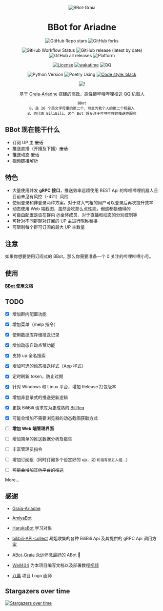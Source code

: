 <div align="center">

![BBot-Graia](https://socialify.git.ci/djkcyl/BBot-Graia/image?description=1&font=Inter&logo=https%3A%2F%2Fgithub.com%2Fdjkcyl%2FBBot-Graia%2Fblob%2Fmaster%2Flogo.png%3Fraw%3Dtrue&owner=1&pattern=Circuit%20Board&theme=Dark)
  
# BBot for Ariadne
![GitHub Repo stars](https://img.shields.io/github/stars/djkcyl/BBot-Graia?style=social)
![GitHub forks](https://img.shields.io/github/forks/djkcyl/BBot-Graia?style=social)

![GitHub Workflow Status](https://img.shields.io/github/workflow/status/djkcyl/BBot-Graia/Release)
![GitHub release (latest by date)](https://img.shields.io/github/v/release/djkcyl/BBot-Graia?color=brightgreen)
![GitHub all releases](https://img.shields.io/github/downloads/djkcyl/BBot-Graia/total)
![Platform](https://img.shields.io/badge/platform-linux_%7C_windows-lightgrey)

[![License](https://img.shields.io/github/license/djkcyl/BBot-Graia)](https://github.com/djkcyl/BBot-Graia/blob/master/LICENSE)
[![wakatime](https://wakatime.com/badge/github/djkcyl/BBot-Graia.svg)](https://wakatime.com/badge/github/djkcyl/BBot-Graia)
![QQ](https://img.shields.io/badge/Tencent_QQ-2948531755-ff69b4)

![Python Version](https://img.shields.io/badge/python-3.9-blue)
![Poetry Using](https://img.shields.io/badge/poetry-using-blue)
[![Code style: black](https://img.shields.io/badge/code%20style-black-000000.svg)](https://github.com/psf/black)

![!](https://count.aunly.cn/get/@BBot-Graia?theme=rule34)

基于 [Graia-Ariadne](../../../../GraiaProject/Ariadne) 搭建的高效、高性能哔哩哔哩推送 [QQ](../../../../project-mirai/mirai-api-http) 机器人

```text
BBot
B，是 26 个英文字母里的第二个，可意为我个人的第二个机器人
B，也代表 BiliBili，这个 Bot 将专注于哔哩哔哩的推送等服务
```

</div>

## BBot 现在能干什么

- 订阅 UP 主 ~~废话~~
- 推送直播（开播及下播）~~废话~~
- 推送动态 ~~废话~~
- 视频链接解析

## 特色

- 大量使用并发 **gRPC 接口**，推送效率远超使用 REST Api 的哔哩哔哩机器人且目前未见有风控（-421）风险
- 使用登录和非登录两种方案，对于财大气粗的用户可以登录后再次提升效率
- 动态使用 Web 端截图，虽然会吃那么点性能，~~但这都是值得的~~
- 可自由配置是否在群内 @全体成员、对于直播和动态的分别控制等
- 可针对不同群聊对订阅的 UP 主进行昵称替换
- 可限制每个群可订阅的最大 UP 主数量

## 注意

如果你想要使用订阅式的 BBot，那么你需要准备一个 0 关注的哔哩哔哩小号。


## 使用

**[BBot 使用文档](https://github.com/djkcyl/BBot-Graia/wiki)**

## TODO

- [x] 增加群内配置功能
- [x] 增加菜单（/help 指令）
- [x] 使用数据库存储推送记录
- [x] 增加动态自动点赞功能
- [x] 支持 up 全名搜索
- [x] 增加可选的动态推送样式（App 样式）
- [x] 定时刷新 token，防止过期
- [x] 针对 Windows 和 Linux 平台，增加 Release 打包版本
- [x] 增加非登录式的推送更新逻辑
- [x] 更换 BiliBili 请求库为更成熟的 [BiliReq](../../../../SK-415/bilireq)
- [x] 可能会增加不需要浏览器的动态截图获取方式
- [ ] **增加 Web 端管理界面**
- [ ] 增加简单的推送数据分析及报告
- [ ] 丰富管理员指令
- [ ] 增加订阅组（同时订阅多个设定好的 up，如 `和谐有爱五人组`...）
- [ ] ~~可能会增加其他平台的推送~~


More...

## 感谢

- [Graia-Ariadne](../../../../GraiaProject/Ariadne)

- [AmiyaBot](../../../../AmiyaBot/Amiya-Bot-core)

- [HarukaBot](../../../../SK-415/HarukaBot) 学习对象
- [bilibili-API-collect](../../../../SocialSisterYi/bilibili-API-collect) 易姐收集的各种 BiliBili Api 及其提供的 gRPC Api 调用方案
- [ABot-Graia](../../../../djkcyl/ABot-Graia) 永远怀念最好的 ABot 🙏
- [Well404](https://space.bilibili.com/33138220/) 为本项目编写文档以及部署教程[视频](https://www.bilibili.com/video/BV16B4y137sx)
- [八萬](https://space.bilibili.com/8027000) 项目 Logo 画师

## Stargazers over time

[![Stargazers over time](https://starchart.cc/djkcyl/BBot-Graia.svg)](https://starchart.cc/djkcyl/BBot-Graia)
